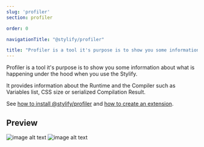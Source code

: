 ```yaml
---
slug: 'profiler'
section: profiler

order: 0

navigationTitle: "@stylify/profiler"

title: "Profiler is a tool it's purpose is to show you some information about what is happening under the hood when you use the Stylify."
---
```


Profiler is a tool it's purpose is to show you some information about what is happening under the hood when you use the Stylify.

It provides information about the Runtime and the Compiler such as Variables list, CSS size or serialized Compilation Result.

See [how to install @stylify/profiler](/docs/profiler/installation-and-usage) and [how to create an extension](/docs/creating-extension).

<!-- <nuxt-img src="/images/docs/profiler/screen1.png" format="webp" alt="" width="862" height="476" loading="lazy" class="border-radius:4px" /> -->

## Preview
![image alt text](/images/docs/profiler/screen1.png)
![image alt text](/images/docs/profiler/screen2.png)
